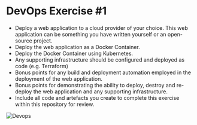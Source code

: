 # DevOps Exercise #1
####
* Deploy a web application to a cloud provider of your choice. This web application can be something you have written yourself or an open-source project.
* Deploy the web application as a Docker Container.
* Deploy the Docker Container using Kubernetes.
* Any supporting infrastructure should be configured and deployed as code (e.g. Terraform)
* Bonus points for any build and deployment automation employed in the deployment of the web application.
* Bonus points for demonstrating the ability to deploy, destroy and re-deploy the web application and any supporting infrastructure.
* Include all code and artefacts you create to complete this exercise within this repository for review.

![Devops](https://user-images.githubusercontent.com/64772793/121806614-34d86d80-cc6e-11eb-9d48-5f252e82867a.PNG)

